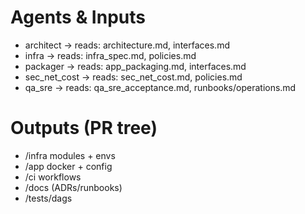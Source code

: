 # Agents & Inputs

- architect → reads: architecture.md, interfaces.md
- infra → reads: infra_spec.md, policies.md
- packager → reads: app_packaging.md, interfaces.md
- sec_net_cost → reads: sec_net_cost.md, policies.md
- qa_sre → reads: qa_sre_acceptance.md, runbooks/operations.md

# Outputs (PR tree)

- /infra modules + envs
- /app docker + config
- /ci workflows
- /docs (ADRs/runbooks)
- /tests/dags
